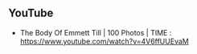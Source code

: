 

## YouTube 
- The Body Of Emmett Till | 100 Photos | TIME : https://www.youtube.com/watch?v=4V6ffUUEvaM

